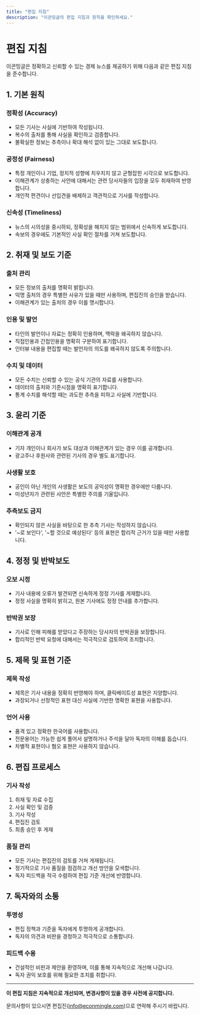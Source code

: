 ```yaml
---
title: "편집 지침"
description: "이콘밍글의 편집 지침과 원칙을 확인하세요."
---
```


# 편집 지침

이콘밍글은 정확하고 신뢰할 수 있는 경제 뉴스를 제공하기 위해 다음과 같은 편집 지침을 준수합니다.

## 1. 기본 원칙

### 정확성 (Accuracy)
- 모든 기사는 사실에 기반하여 작성됩니다.
- 복수의 출처를 통해 사실을 확인하고 검증합니다.
- 불확실한 정보는 추측이나 확대 해석 없이 있는 그대로 보도합니다.

### 공정성 (Fairness)
- 특정 개인이나 기업, 정치적 성향에 치우치지 않고 균형잡힌 시각으로 보도합니다.
- 이해관계가 상충하는 사안에 대해서는 관련 당사자들의 입장을 모두 취재하여 반영합니다.
- 개인적 편견이나 선입견을 배제하고 객관적으로 기사를 작성합니다.

### 신속성 (Timeliness)
- 뉴스의 시의성을 중시하되, 정확성을 해치지 않는 범위에서 신속하게 보도합니다.
- 속보의 경우에도 기본적인 사실 확인 절차를 거쳐 보도합니다.

## 2. 취재 및 보도 기준

### 출처 관리
- 모든 정보의 출처를 명확히 밝힙니다.
- 익명 출처의 경우 특별한 사유가 있을 때만 사용하며, 편집진의 승인을 받습니다.
- 이해관계가 있는 출처의 경우 이를 명시합니다.

### 인용 및 발언
- 타인의 발언이나 자료는 정확히 인용하며, 맥락을 왜곡하지 않습니다.
- 직접인용과 간접인용을 명확히 구분하여 표기합니다.
- 인터뷰 내용을 편집할 때는 발언자의 의도를 왜곡하지 않도록 주의합니다.

### 수치 및 데이터
- 모든 수치는 신뢰할 수 있는 공식 기관의 자료를 사용합니다.
- 데이터의 출처와 기준시점을 명확히 표기합니다.
- 통계 수치를 해석할 때는 과도한 추측을 피하고 사실에 기반합니다.

## 3. 윤리 기준

### 이해관계 공개
- 기자 개인이나 회사가 보도 대상과 이해관계가 있는 경우 이를 공개합니다.
- 광고주나 후원사와 관련된 기사의 경우 별도 표기합니다.

### 사생활 보호
- 공인이 아닌 개인의 사생활은 보도의 공익성이 명확한 경우에만 다룹니다.
- 미성년자가 관련된 사안은 특별한 주의를 기울입니다.

### 추측보도 금지
- 확인되지 않은 사실을 바탕으로 한 추측 기사는 작성하지 않습니다.
- '~로 보인다', '~할 것으로 예상된다' 등의 표현은 합리적 근거가 있을 때만 사용합니다.

## 4. 정정 및 반박보도

### 오보 시정
- 기사 내용에 오류가 발견되면 신속하게 정정 기사를 게재합니다.
- 정정 사실을 명확히 밝히고, 원본 기사에도 정정 안내를 추가합니다.

### 반박권 보장
- 기사로 인해 피해를 받았다고 주장하는 당사자의 반박권을 보장합니다.
- 합리적인 반박 요청에 대해서는 적극적으로 검토하여 조치합니다.

## 5. 제목 및 표현 기준

### 제목 작성
- 제목은 기사 내용을 정확히 반영해야 하며, 클릭베이트성 표현은 지양합니다.
- 과장되거나 선정적인 표현 대신 사실에 기반한 명확한 표현을 사용합니다.

### 언어 사용
- 품격 있고 정확한 한국어를 사용합니다.
- 전문용어는 가능한 쉽게 풀어서 설명하거나 주석을 달아 독자의 이해를 돕습니다.
- 차별적 표현이나 혐오 표현은 사용하지 않습니다.

## 6. 편집 프로세스

### 기사 작성
1. 취재 및 자료 수집
2. 사실 확인 및 검증
3. 기사 작성
4. 편집진 검토
5. 최종 승인 후 게재

### 품질 관리
- 모든 기사는 편집진의 검토를 거쳐 게재됩니다.
- 정기적으로 기사 품질을 점검하고 개선 방안을 모색합니다.
- 독자 피드백을 적극 수렴하여 편집 기준 개선에 반영합니다.

## 7. 독자와의 소통

### 투명성
- 편집 정책과 기준을 독자에게 투명하게 공개합니다.
- 독자의 의견과 비판을 경청하고 적극적으로 소통합니다.

### 피드백 수용
- 건설적인 비판과 제안을 환영하며, 이를 통해 지속적으로 개선해 나갑니다.
- 독자 권익 보호를 위해 필요한 조치를 취합니다.

---

**이 편집 지침은 지속적으로 개선되며, 변경사항이 있을 경우 사전에 공지합니다.**

문의사항이 있으시면 편집진(info@econmingle.com)으로 연락해 주시기 바랍니다.
